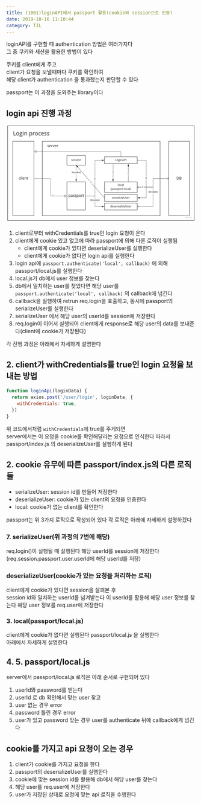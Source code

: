 ```yaml
---
title: (1001)loginAPI에서 passport 활용(cookie와 session으로 인증)
date: 2019-10-16 11:10:44
category: TIL
---
```


loginAPI를 구현할 때 authentication 방법은 여러가지다  
그 중 쿠키와 세션을 활용한 방법이 있다

쿠키를 client에게 주고  
client가 요청을 보낼때마다 쿠키를 확인하여  
해당 client가 authentication 을 통과했는지 판단할 수 있다

passport는 이 과정을 도와주는 library이다

## login api 진행 과정

![](images/1001_process.jpg)

1. client로부터 withCredentials를 true인 login 요청이 온다
2. client에게 cookie 있고 없고에 따라 passport에 의해 다른 로직이 실행됨
   - client에게 cookie가 있다면 deserializeUser를 실행한다
   - client에게 cookie가 없다면 login api를 실행한다
3. login api에 `passport.authenticate('local', callback)` 에 의해 passport/local.js를 실행한다
4. local.js가 db에서 user 정보를 찾는다
5. db에서 일치하는 user를 찾았다면 해당 user를 `passport.authenticate('local', callback)` 의 callback에 넘긴다
6. callback을 실행하여 retrun req.login을 호출하고, 동시에 passport의 serializeUser를 실행한다
7. serializeUser 에서 해당 user의 userId를 session에 저장한다
8. req.login이 이어서 실행되어 client에게 response로 해당 user의 data를 보내준다(client에 cookie가 저장된다)

각 진행 과정은 아래에서 자세하게 설명한다

## 2. client가 withCredentials를 true인 login 요청을 보내는 방법

```js
function loginApi(loginData) {
  return axios.post('/user/login', loginData, {
    withCredentials: true,
  })
}
```

위 코드에서처럼 `withCredentials`에 true를 주게되면  
server에서는 이 요청을 cookie를 확인해달라는 요청으로 인식한다
따라서 passport/index.js 의 deserializeUser를 실행하게 된다

## 2. cookie 유무에 따른 passport/index.js의 다른 로직들

- serializeUser: session id를 만들어 저장한다
- deserializeUser: cookie가 있는 client의 요청을 인증한다
- local: cookie가 없는 client를 확인한다

passport는 위 3가지 로직으로 작성되어 있다
각 로직은 아래에 자세하게 설명하겠다

### 7. serializeUser(위 과정의 7번에 해당)

req.login()이 실행될 때 실행된다
해당 userId를 session에 저장한다  
(req.session.passport.user.userId에 해당 userId를 저장)

### deserializeUser(cookie가 있는 요청을 처리하는 로직)

client에게 cookie가 있다면 session을 살펴본 후  
session id와 일치하는 userId를 넘겨받는다
이 userId를 활용해 해당 user 정보를 찾는다
해당 user 정보를 req.user에 저장한다

### 3. local(passport/local.js)

client에게 cookie가 없다면 실행된다
passport/local.js 을 실행한다  
아래에서 자세하게 설명한다

## 4. 5. passport/local.js

server에서 passport/local.js 로직은 아래 순서로 구현되어 있다

1. userId와 password를 받는다
2. userId 로 db 확인해서 맞는 user 찾고
3. user 없는 경우 error
4. password 틀린 경우 error
5. user가 있고 password 맞는 경우 user를 authenticate 뒤에 callback에게 넘긴다

## cookie를 가지고 api 요청이 오는 경우

1. client가 cookie를 가지고 요청을 한다
2. passport의 deserializeUser를 실행한다
3. cookie에 맞는 session id를 활용해 db에서 해당 user를 찾는다
4. 해당 user를 req.user에 저장한다
5. user가 저장된 상태로 요청에 맞는 api 로직을 수행한다
